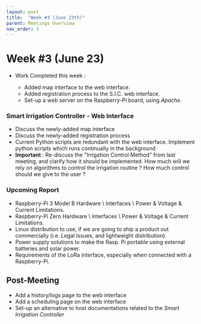 ```yaml
---
layout: post
title:  "Week #3 (June 23th)"
parent: Meetings Overview
nav_order: 3
---
```


# Week #3 (June 23)

- Work Completed this week :

  - Added map interface to the web interface.
  - Added registration process to the S.I.C. web interface.
  - Set-up a web server on the Raspberry-Pi board, using *Apache*.

### Smart Irrigation Controller - Web Interface

- Discuss the newly-added map interface
- Discuss the newly-added registration process
- Current Python scripts are redundant with the web interface. Implement python scripts which runs continually in the background
- **Important** : Re-discuss the "Irrigation Control Method" from last meeting, and clarify how it should be implemented. How much will we rely on algorithms to control the irrigation routine ? How much control should we give to the user ?

### Upcoming Report

- Raspberry-Pi 3 Model B Hardware \ Interfaces \ Power & Voltage & Current Limitations.
- Raspberry-Pi Zero Hardware \ Interfaces \ Power & Voltage & Current Limitations.
- Linux distribution to use, if we are going to ship a product out commercially (i.e. Legal Issues, and lightweight distribution).
- Power supply solutions to make the Rasp. Pi portable using external batteries and solar power. 
- Requirements of the LoRa interface, especially when connected with a Raspberry-Pi.

## Post-Meeting

- Add a history/logs page to the web interface
- Add a scheduling page on the web interface
- Set-up an alternative to host documentations related to the *Smart Irrigation Controller* 